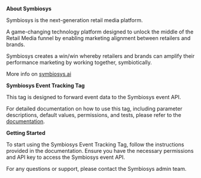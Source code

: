 **About Symbiosys**

Symbiosys is the next-generation retail media platform.

A game-changing technology platform designed to unlock the middle of the Retail Media funnel by enabling marketing alignment between retailers and brands.

Symbiosys creates a win/win whereby retailers and brands can amplify their performance marketing by working together, symbiotically.

More info on [symbiosys.ai](https://symbiosys.ai)

**Symbiosys Event Tracking Tag**

This tag is designed to forward event data to the Symbiosys event API.

For detailed documentation on how to use this tag, including parameter descriptions, default values, permissions, and tests, please refer to the [documentation](https://docs.google.com/document/d/1shEiuXUhReDvQrFQYdxhCt1ZNDTgRCMZKWzlES9dP-w/edit).

**Getting Started**

To start using the Symbiosys Event Tracking Tag, follow the instructions provided in the documentation. Ensure you have the necessary permissions and API key to access the Symbiosys event API.

For any questions or support, please contact the Symbiosys admin team.